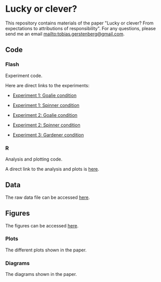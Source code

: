 # Lucky or clever?

This repository contains materials of the paper "Lucky or clever? From expectations to attributions of responsibility". For any questions, please send me an email [mailto:tobias.gerstenberg@gmail.com](tobias.gerstenberg@gmail.com).

## Code 

### Flash 

Experiment code. 

Here are direct links to the experiments: 

- [Experiment 1: Goalie condition](https://rawgit.com/tobiasgerstenberg/expectation_responsibility/master/code/flash/experiment_1/experiment1_goalie.html)

- [Experiment 1: Spinner condition](https://rawgit.com/tobiasgerstenberg/expectation_responsibility/master/code/flash/experiment_1/experiment1_spinner.html)

- [Experiment 2: Goalie condition](https://rawgit.com/tobiasgerstenberg/expectation_responsibility/master/code/flash/experiment_2/experiment2_goalie.html)

- [Experiment 2: Spinner condition](https://rawgit.com/tobiasgerstenberg/expectation_responsibility/master/code/flash/experiment_2/experiment2_spinner.html)

- [Experiment 3: Gardener condition](https://rawgit.com/tobiasgerstenberg/expectation_responsibility/master/code/flash/experiment_3/experiment3_gardeners.html)

### R

Analysis and plotting code. 

A direct link to the analysis and plots is [here](https://rawgit.com/tobiasgerstenberg/expectation_responsibility/master/code/R/analysis.html).

## Data 

The raw data file can be accessed [here](https://github.com/tobiasgerstenberg/expectation_responsibility/blob/master/data/data.csv). 

## Figures

The figures can be accessed [here](https://github.com/tobiasgerstenberg/expectation_responsibility/tree/master/figures). 

### Plots 

The different plots shown in the paper. 

### Diagrams 

The diagrams shown in the paper. 
